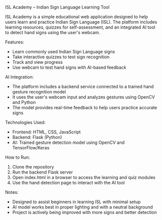 ISL Academy – Indian Sign Language Learning Tool

ISL Academy is a simple educational web application designed to help users learn and practice Indian Sign Language (ISL). The platform includes learning resources, quizzes for self-assessment, and an integrated AI tool to detect hand signs using the user's webcam.

Features:

- Learn commonly used Indian Sign Language signs
- Take interactive quizzes to test sign recognition
- Track and view progress
- Use webcam to test hand signs with AI-based feedback

AI Integration:

- The platform includes a backend service connected to a trained hand gesture recognition model
- It uses the user's webcam input and analyzes gestures using OpenCV and Python
- The model provides real-time feedback to help users practice accurate signs

Technologies Used:

- Frontend: HTML, CSS, JavaScript
- Backend: Flask (Python)
- AI: Trained gesture detection model using OpenCV and TensorFlow/Keras

How to Run:

1. Clone the repository
2. Run the backend Flask server
3. Open index.html in a browser to access the learning and quiz modules
4. Use the hand detection page to interact with the AI tool

Notes:

- Designed to assist beginners in learning ISL with minimal setup
- AI model works best in proper lighting and with a neutral background
- Project is actively being improved with more signs and better detection


